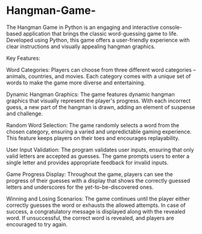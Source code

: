 # Hangman-Game-
The Hangman Game in Python is an engaging and interactive console-based application that brings the classic word-guessing game to life. Developed using Python, this game offers a user-friendly experience with clear instructions and visually appealing hangman graphics.

Key Features:

Word Categories: Players can choose from three different word categories – animals, countries, and movies. Each category comes with a unique set of words to make the game more diverse and entertaining.

Dynamic Hangman Graphics: The game features dynamic hangman graphics that visually represent the player's progress. With each incorrect guess, a new part of the hangman is drawn, adding an element of suspense and challenge.

Random Word Selection: The game randomly selects a word from the chosen category, ensuring a varied and unpredictable gaming experience. This feature keeps players on their toes and encourages replayability.

User Input Validation: The program validates user inputs, ensuring that only valid letters are accepted as guesses. The game prompts users to enter a single letter and provides appropriate feedback for invalid inputs.

Game Progress Display: Throughout the game, players can see the progress of their guesses with a display that shows the correctly guessed letters and underscores for the yet-to-be-discovered ones.

Winning and Losing Scenarios: The game continues until the player either correctly guesses the word or exhausts the allowed attempts. In case of success, a congratulatory message is displayed along with the revealed word. If unsuccessful, the correct word is revealed, and players are encouraged to try again.
